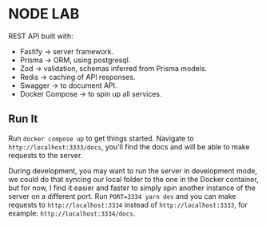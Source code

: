 # NODE LAB

REST API built with:

- Fastify -> server framework.
- Prisma -> ORM, using postgresql.
- Zod -> validation, schemas inferred from Prisma models.
- Redis -> caching of API responses.
- Swagger -> to document API.
- Docker Compose -> to spin up all services.

## Run It

Run `docker compose up` to get things started. Navigate to `http://localhost:3333/docs`, you'll find the docs and will be able to make requests to the server.

During development, you may want to run the server in development mode, we could do that syncing our local folder to the one in the Docker container, but for now, I find it easier and faster to simply spin another instance of the server on a different port. Run `PORT=3334 yarn dev` and you can make requests to `http://localhost:3334` instead of `http://localhost:3333`, for example: `http://localhost:3334/docs`.
